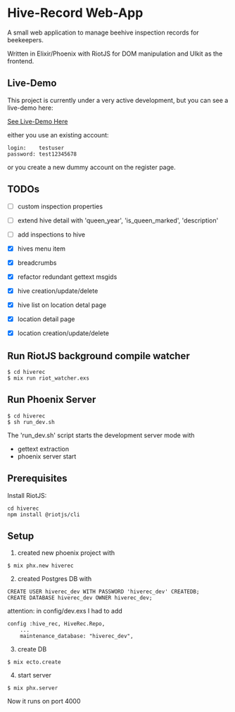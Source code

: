 # Hive-Record Web-App

A small web application to manage beehive inspection records for beekeepers.

Written in Elixir/Phoenix with RiotJS for DOM manipulation and UIkit as the frontend.


## Live-Demo
This project is currently under a very active development, but you can see a live-demo here:

[See Live-Demo Here](https://phx-hiverec.greif-it.de/)

either you use an existing account:
```
login:    testuser
password: test12345678
```
or you create a new dummy account on the register page.


## TODOs

- [ ] custom inspection properties
- [ ] extend hive detail with 'queen_year', 'is_queen_marked', 'description'
- [ ] add inspections to hive
- [x] hives menu item
- [x] breadcrumbs
- [x] refactor redundant gettext msgids
- [x] hive creation/update/delete
- [x] hive list on location detal page
- [x] location detail page
- [x] location creation/update/delete


## Run RiotJS background compile watcher

```
$ cd hiverec
$ mix run riot_watcher.exs
```


## Run Phoenix Server
```
$ cd hiverec
$ sh run_dev.sh
```

The 'run_dev.sh' script starts the development server mode with
- gettext extraction
- phoenix server start


## Prerequisites
Install RiotJS:
```
cd hiverec
npm install @riotjs/cli
```


## Setup

1. created new phoenix project with
```
$ mix phx.new hiverec
```

2. created Postgres DB with
```
CREATE USER hiverec_dev WITH PASSWORD 'hiverec_dev' CREATEDB;
CREATE DATABASE hiverec_dev OWNER hiverec_dev;
```

attention: in config/dev.exs I had to add
```
config :hive_rec, HiveRec.Repo,
    ...
    maintenance_database: "hiverec_dev",
```

3. create DB
```
$ mix ecto.create
```

4. start server
```
$ mix phx.server
```

Now it runs on port 4000
